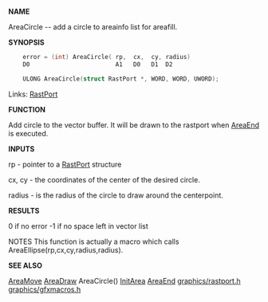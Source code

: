 
**NAME**

AreaCircle -- add a circle to areainfo list for areafill.


**SYNOPSIS**

```c
    error = (int) AreaCircle( rp,  cx,  cy, radius)
    D0                        A1   D0   D1  D2

    ULONG AreaCircle(struct RastPort *, WORD, WORD, UWORD);

```
Links: [RastPort](_00AF) 

**FUNCTION**

Add circle to the vector buffer. It will be drawn to the rastport when
[AreaEnd](AreaEnd) is executed.

**INPUTS**

rp       - pointer to a [RastPort](_00AF) structure

cx, cy   - the coordinates of the center of the desired circle.

radius   - is the radius of the circle to draw around the centerpoint.

**RESULTS**

0 if no error
-1 if no space left in vector list

NOTES
This function is actually a macro which calls
AreaEllipse(rp,cx,cy,radius,radius).

**SEE ALSO**

[AreaMove](AreaMove) [AreaDraw](AreaDraw) AreaCircle() [InitArea](InitArea) [AreaEnd](AreaEnd)
[graphics/rastport.h](_00AF) [graphics/gfxmacros.h](_00B6)
